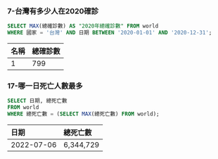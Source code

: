 ### 7-台灣有多少人在2020確診
```SQL
SELECT MAX(總確診數) AS "2020年總確診數" FROM world
WHERE 國家 = '台灣' AND 日期 BETWEEN '2020-01-01' AND '2020-12-31';
```

| 名稱 | 總確診數 |
| :--- | :--- |
| 1 | 799 |

### 17-哪一日死亡人數最多
```SQL
SELECT 日期, 總死亡數
FROM world
WHERE 總死亡數 = (SELECT MAX(總死亡數) FROM world);
```

| 日期 | 總死亡數 |
| :--- | :--- |
| 2022-07-06 | 6,344,729 |